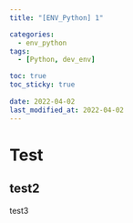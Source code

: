 ```yaml
---
title: "[ENV_Python] 1"

categories:
  - env_python
tags:
  - [Python, dev_env]

toc: true
toc_sticky: true
 
date: 2022-04-02
last_modified_at: 2022-04-02
---
```


# Test
## test2
test3